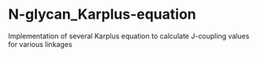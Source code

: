 # N-glycan_Karplus-equation
Implementation of several Karplus equation to calculate J-coupling values for various linkages
